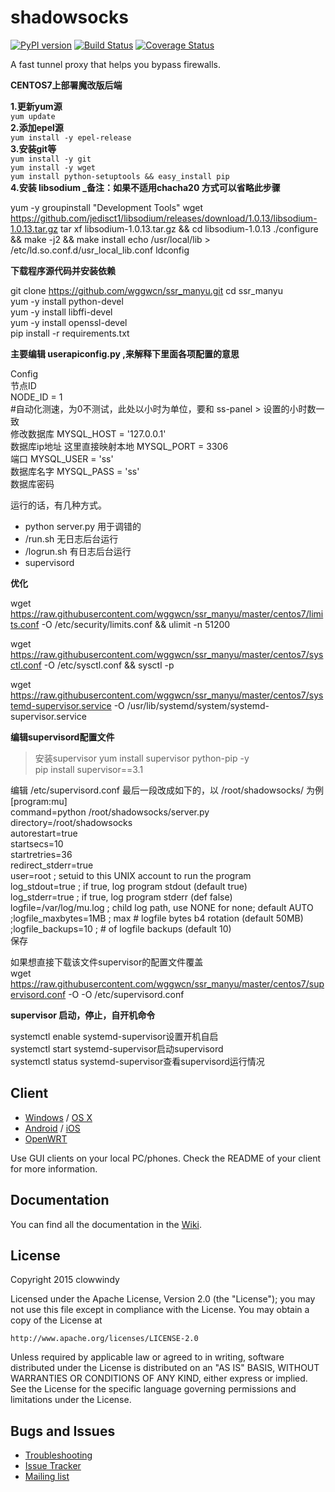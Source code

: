 shadowsocks
===========

[![PyPI version]][PyPI]
[![Build Status]][Travis CI]
[![Coverage Status]][Coverage]

A fast tunnel proxy that helps you bypass firewalls.

**CENTOS7上部署魔改版后端**

**1.更新yum源**<BR/>
`yum update`<BR/>
**2.添加epel源**<BR/>
`yum install -y epel-release`<BR/>
**3.安装git等**<BR/>
`yum install -y git`<BR/>
`yum install -y wget`<BR/>
`yum install python-setuptools && easy_install pip`<BR/>
**4.安装 libsodium _备注：如果不适用chacha20 方式可以省略此步骤**<BR/>

yum -y groupinstall "Development Tools"
wget https://github.com/jedisct1/libsodium/releases/download/1.0.13/libsodium-1.0.13.tar.gz
tar xf libsodium-1.0.13.tar.gz && cd libsodium-1.0.13
./configure && make -j2 && make install
echo /usr/local/lib > /etc/ld.so.conf.d/usr_local_lib.conf
ldconfig

**下载程序源代码并安装依赖**<BR/>

git clone  https://github.com/wggwcn/ssr_manyu.git
cd ssr_manyu<BR/>
yum -y install python-devel<BR/>
yum -y install libffi-devel<BR/>
yum -y install openssl-devel<BR/>
pip install -r requirements.txt<BR/>

**主要编辑 userapiconfig.py ,来解释下里面各项配置的意思**<BR/>

Config<BR/>
节点ID<BR/>
  NODE_ID = 1<BR/>
   #自动化测速，为0不测试，此处以小时为单位，要和 ss-panel               > 设置的小时数一致<BR/>
   修改数据库
  MYSQL_HOST = '127.0.0.1'<BR/>  数据库ip地址 这里直接映射本地
MYSQL_PORT = 3306<BR/>   端口
MYSQL_USER = 'ss'<BR/>   数据库名字
MYSQL_PASS = 'ss'<BR/>    数据库密码

  
运行的话，有几种方式。<BR/>

 - python server.py 用于调错的<BR/>
 - /run.sh 无日志后台运行<BR/>
 - /logrun.sh 有日志后台运行<BR/>
 - supervisord<BR/>

**优化**<BR/>

wget  https://raw.githubusercontent.com/wggwcn/ssr_manyu/master/centos7/limits.conf -O /etc/security/limits.conf && ulimit -n 51200<BR/>

wget  https://raw.githubusercontent.com/wggwcn/ssr_manyu/master/centos7/sysctl.conf -O /etc/sysctl.conf  && sysctl -p<BR/>

wget https://raw.githubusercontent.com/wggwcn/ssr_manyu/master/centos7/systemd-supervisor.service -O /usr/lib/systemd/system/systemd-supervisor.service<BR/>

**编辑supervisord配置文件**<BR/>

>安装supervisor
yum install supervisor python-pip -y<BR/>
pip install supervisor==3.1<BR/>

编辑 /etc/supervisord.conf 最后一段改成如下的，以 /root/shadowsocks/ 为例<BR/>
[program:mu]<BR/>
command=python /root/shadowsocks/server.py<BR/>
directory=/root/shadowsocks<BR/>
autorestart=true<BR/>
startsecs=10<BR/>
startretries=36<BR/>
redirect_stderr=true<BR/>
user=root ; setuid to this UNIX account to run the program<BR/>
log_stdout=true ; if true, log program stdout (default true)<BR/>
log_stderr=true ; if true, log program stderr (def false)
logfile=/var/log/mu.log ; child log path, use NONE for none; default AUTO<BR/>
;logfile_maxbytes=1MB ; max # logfile bytes b4 rotation (default 50MB)<BR/>
;logfile_backups=10 ; # of logfile backups (default 10)<BR/>
保存<BR/>

如果想直接下载该文件supervisor的配置文件覆盖<BR/>
wget https://raw.githubusercontent.com/wggwcn/ssr_manyu/master/centos7/supervisord.conf -O -O /etc/supervisord.conf<BR/>


**supervisor 启动，停止，自开机命令**<BR/>

systemctl enable systemd-supervisor设置开机自启<BR/>
systemctl start systemd-supervisor启动supervisord<BR/>
systemctl status systemd-supervisor查看supervisord运行情况<BR/>




 
Client
------

* [Windows] / [OS X]
* [Android] / [iOS]
* [OpenWRT]

Use GUI clients on your local PC/phones. Check the README of your client
for more information.

Documentation
-------------

You can find all the documentation in the [Wiki].

License
-------

Copyright 2015 clowwindy

Licensed under the Apache License, Version 2.0 (the "License"); you may
not use this file except in compliance with the License. You may obtain
a copy of the License at

    http://www.apache.org/licenses/LICENSE-2.0

Unless required by applicable law or agreed to in writing, software
distributed under the License is distributed on an "AS IS" BASIS, WITHOUT
WARRANTIES OR CONDITIONS OF ANY KIND, either express or implied. See the
License for the specific language governing permissions and limitations
under the License.

Bugs and Issues
----------------

* [Troubleshooting]
* [Issue Tracker]
* [Mailing list]



[Android]:           https://github.com/shadowsocks/shadowsocks-android
[Build Status]:      https://travis-ci.org/falseen/shadowsocks.svg?branch=manyuser-travis
[Configuration]:     https://github.com/shadowsocks/shadowsocks/wiki/Configuration-via-Config-File
[Coverage Status]:   https://jenkins.shadowvpn.org/result/shadowsocks
[Coverage]:          https://jenkins.shadowvpn.org/job/Shadowsocks/ws/PYENV/py34/label/linux/htmlcov/index.html
[Debian sid]:        https://packages.debian.org/unstable/python/shadowsocks
[iOS]:               https://github.com/shadowsocks/shadowsocks-iOS/wiki/Help
[Issue Tracker]:     https://github.com/shadowsocks/shadowsocks/issues?state=open
[Install Server on Windows]: https://github.com/shadowsocks/shadowsocks/wiki/Install-Shadowsocks-Server-on-Windows
[Mailing list]:      https://groups.google.com/group/shadowsocks
[OpenWRT]:           https://github.com/shadowsocks/openwrt-shadowsocks
[OS X]:              https://github.com/shadowsocks/shadowsocks-iOS/wiki/Shadowsocks-for-OSX-Help
[PyPI]:              https://pypi.python.org/pypi/shadowsocks
[PyPI version]:      https://img.shields.io/pypi/v/shadowsocks.svg?style=flat
[Travis CI]:         https://travis-ci.org/falseen/shadowsocks
[Troubleshooting]:   https://github.com/shadowsocks/shadowsocks/wiki/Troubleshooting
[Wiki]:              https://github.com/shadowsocks/shadowsocks/wiki
[Windows]:           https://github.com/shadowsocks/shadowsocks-csharp
